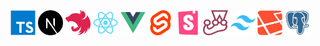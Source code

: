 <div>
<img src="https://github.com/devicons/devicon/blob/master/icons/typescript/typescript-original.svg" title="typescript" **alt="typescript" width="40" height="40"/>
<img src="https://github.com/devicons/devicon/blob/master/icons/nextjs/nextjs-original.svg" title="nextjs" **alt="nextjs" width="40" height="40"/>
<img src="https://github.com/devicons/devicon/blob/master/icons/nestjs/nestjs-plain.svg" title="nestjs" **alt="nestjs" width="40" height="40"/>
<img src="https://github.com/devicons/devicon/blob/master/icons/react/react-original.svg" title="react" **alt="react" width="40" height="40"/>
<img src="https://github.com/devicons/devicon/blob/master/icons/vuejs/vuejs-original.svg" title="vuejs" **alt="vuejs" width="40" height="40"/>
<img src="https://github.com/devicons/devicon/blob/master/icons/svelte/svelte-original.svg" title="svelte" **alt="svelte" width="40" height="40"/>
<img src="https://github.com/devicons/devicon/blob/master/icons/storybook/storybook-original.svg" title="storybook" **alt="storybook" width="40" height="40"/>
<img src="https://github.com/devicons/devicon/blob/master/icons/jest/jest-plain.svg" title="jest" **alt="jest" width="40" height="40"/>
<img src="https://github.com/devicons/devicon/blob/master/icons/tailwindcss/tailwindcss-plain.svg" title="tailwindcss" **alt="tailwindcss" width="40" height="40"/>
<img src="https://github.com/devicons/devicon/blob/master/icons/laravel/laravel-plain.svg" title="laravel" **alt="laravel" width="40" height="40"/>
<img src="https://github.com/devicons/devicon/blob/master/icons/postgresql/postgresql-plain.svg" title="postgresql" **alt="postgresql" width="40" height="40"/>
</div>

